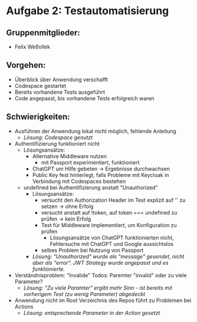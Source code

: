 # Aufgabe 2: Testautomatisierung

## Gruppenmitglieder:
- Felix Weßollek

## Vorgehen:
- Überblick über Anwendung verschafft
- Codespace gestartet
- Bereits vorhandene Tests ausgeführt
- Code angepasst, bis vorhandene Tests erfolgreich waren

## Schwierigkeiten:
- Ausführen der Anwendung lokal nicht möglich, fehlende Anleitung
    - *Lösung: Codespace genutzt*
- Authentifizierung funktioniert nicht
    - Lösungsansätze:
        - Alternative Middleware nutzen
            - mit Passport experimentiert, funktioniert
        - ChatGPT um Hilfe gebeten -> Ergebnisse durchwachsen
        - Public Key fest hinterlegt, falls Probleme mit Keycloak in Verbindung mit Codespaces bestehen
    - undefined bei Authentifizierung anstatt "Unauthorized"
        - Lösungsansätze:
            - versucht den Authorization Header im Test explizit auf '' zu setzen -> ohne Erfolg
            - versucht anstatt auf !token, auf token === undefined zu prüfen -> kein Erfolg
            - Test für Middleware implementiert, um Konfiguration zu prüfen 
                - Lösungsansätze von ChatGPT funktionierten nicht, Fehlersuche mit ChatGPT und Google aussichtslos
            - selbes Problem bei Nutzung von Passport
        - *Lösung: "Unauthorized" wurde als "message" gesendet, nicht aber als "error". JWT Strategy wurde angepasst und es funktionierte.*
- Verständnisproblem: "Invalide" Todos: Paremter "invalid" oder zu viele Parameter?
    - *Lösung: "Zu viele Paramter" ergibt mehr Sinn - ist bereits mit vorherigem Test (zu wenig Parameter) abgedeckt*
- Anwendung nicht im Root Verzeichnis des Repos führt zu Problemen bei Actions
    - *Lösung: entsprechende Parameter in der Action gesetzt*
